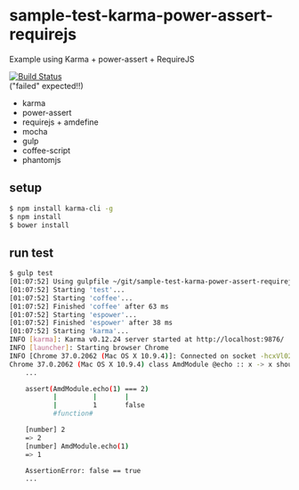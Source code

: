 sample-test-karma-power-assert-requirejs
========================================

Example using Karma + power-assert + RequireJS

[![Build Status](https://travis-ci.org/hell0again/sample-test-karma-power-assert-requirejs.svg?branch=master)](https://travis-ci.org/hell0again/sample-test-karma-power-assert-requirejs)  
("failed" expected!!)

- karma
- power-assert
- requirejs + amdefine
- mocha
- gulp
- coffee-script
- phantomjs

## setup

``` sh
$ npm install karma-cli -g
$ npm install
$ bower install
```

## run test

``` sh
$ gulp test
[01:07:52] Using gulpfile ~/git/sample-test-karma-power-assert-requirejs/gulpfile.js
[01:07:52] Starting 'test'...
[01:07:52] Starting 'coffee'...
[01:07:52] Finished 'coffee' after 63 ms
[01:07:52] Starting 'espower'...
[01:07:52] Finished 'espower' after 38 ms
[01:07:52] Starting 'karma'...
INFO [karma]: Karma v0.12.24 server started at http://localhost:9876/
INFO [launcher]: Starting browser Chrome
INFO [Chrome 37.0.2062 (Mac OS X 10.9.4)]: Connected on socket -hcxVl02lS-3Gf2yXeSL with id 53651295
Chrome 37.0.2062 (Mac OS X 10.9.4) class AmdModule @echo :: x -> x should return input FAILED
	...

	assert(AmdModule.echo(1) === 2)
	       |         |       |
	       |         1       false
	       #function#

	[number] 2
	=> 2
	[number] AmdModule.echo(1)
	=> 1

	AssertionError: false == true
	...
```


